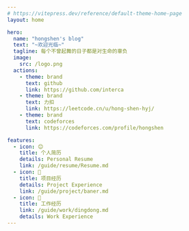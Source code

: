 ```yaml
---
# https://vitepress.dev/reference/default-theme-home-page
layout: home

hero:
  name: "hongshen's blog"
  text: "~欢迎光临~"
  tagline: 每个不曾起舞的日子都是对生命的辜负
  image:
    src: /logo.png
  actions:
    - theme: brand
      text: github
      link: https://github.com/interca
    - theme: brand
      text: 力扣
      link: https://leetcode.cn/u/hong-shen-hyj/
    - theme: brand
      text: codeforces
      link: https://codeforces.com/profile/hongshen

features:
  - icon: 😊
    title: 个人简历
    details: Personal Resume
    link: /guide/resume/Resume.md
  - icon: 💼
    title: 项目经历
    details: Project Experience
    link: /guide/project/baner.md
  - icon: 📑
    title: 工作经历
    link: /guide/work/dingdong.md
    details: Work Experience
---
```


